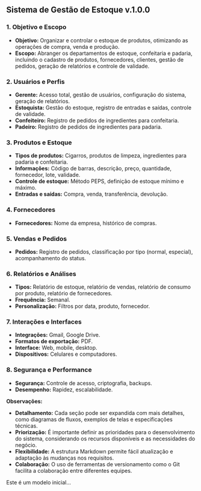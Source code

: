 ## Sistema de Gestão de Estoque v.1.0.0

### 1. Objetivo e Escopo
* **Objetivo:** Organizar e controlar o estoque de produtos, otimizando as operações de compra, venda e produção.
* **Escopo:** Abranger os departamentos de estoque, confeitaria e padaria, incluindo o cadastro de produtos, fornecedores, clientes, gestão de pedidos, geração de relatórios e controle de validade.

### 2. Usuários e Perfis
* **Gerente:** Acesso total, gestão de usuários, configuração do sistema, geração de relatórios.
* **Estoquista:** Gestão do estoque, registro de entradas e saídas, controle de validade.
* **Confeiteiro:** Registro de pedidos de ingredientes para confeitaria.
* **Padeiro:** Registro de pedidos de ingredientes para padaria.

### 3. Produtos e Estoque
* **Tipos de produtos:** Cigarros, produtos de limpeza, ingredientes para padaria e confeitaria.
* **Informações:** Código de barras, descrição, preço, quantidade, fornecedor, lote, validade.
* **Controle de estoque:** Método PEPS, definição de estoque mínimo e máximo.
* **Entradas e saídas:** Compra, venda, transferência, devolução.

### 4. Fornecedores 
* **Fornecedores:** Nome da empresa, histórico de compras.

### 5. Vendas e Pedidos
* **Pedidos:** Registro de pedidos, classificação por tipo (normal, especial), acompanhamento do status.

### 6. Relatórios e Análises
* **Tipos:** Relatório de estoque, relatório de vendas, relatório de consumo por produto, relatório de fornecedores.
* **Frequência:** Semanal.
* **Personalização:** Filtros por data, produto, fornecedor.

### 7. Interações e Interfaces
* **Integrações:** Gmail, Google Drive.
* **Formatos de exportação:** PDF.
* **Interface:** Web, mobile, desktop.
* **Dispositivos:** Celulares e computadores.

### 8. Segurança e Performance
* **Segurança:** Controle de acesso, criptografia, backups.
* **Desempenho:** Rapidez, escalabilidade.

**Observações:**

* **Detalhamento:** Cada seção pode ser expandida com mais detalhes, como diagramas de fluxos, exemplos de telas e especificações técnicas.
* **Priorização:** É importante definir as prioridades para o desenvolvimento do sistema, considerando os recursos disponíveis e as necessidades do negócio.
* **Flexibilidade:** A estrutura Markdown permite fácil atualização e adaptação às mudanças nos requisitos.
* **Colaboração:** O uso de ferramentas de versionamento como o Git facilita a colaboração entre diferentes equipes.


Este é um modelo inicial...

